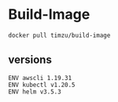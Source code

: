 # Build-Image

```bash
docker pull timzu/build-image
```

## versions

```
ENV awscli 1.19.31
ENV kubectl v1.20.5
ENV helm v3.5.3
```
